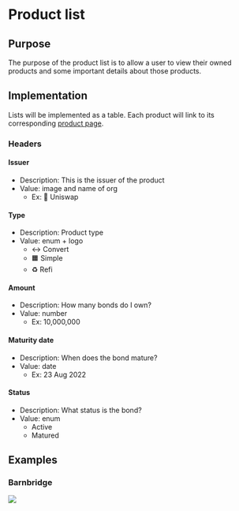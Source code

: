 # Product list

## Purpose

The purpose of the product list is to allow a user to view their owned products and some important details about those products.

## Implementation

Lists will be implemented as a table. Each product will link to its corresponding [product page](../../bond_page/README.md).

### Headers

#### Issuer

- Description: This is the issuer of the product
- Value: image and name of org
  - Ex: 🦄 Uniswap

#### **Type**

- Description: Product type
- Value: enum + logo
  - ↔️ Convert
  - 🟧 Simple
  - ♻️ Refi

#### **Amount**

- Description: How many bonds do I own?
- Value: number
  - Ex: 10,000,000

#### **Maturity date**

- Description: When does the bond mature?
- Value: date
  - Ex: 23 Aug 2022

#### **Status**

- Description: What status is the bond?
- Value: enum
  - Active
  - Matured

## Examples

### Barnbridge

![](../../../../../spec/assets/barnbridge/bond_list.png)

